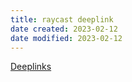 ```yaml
---
title: raycast deeplink
date created: 2023-02-12
date modified: 2023-02-12
---
```


[Deeplinks](https://manual.raycast.com/deeplinks)